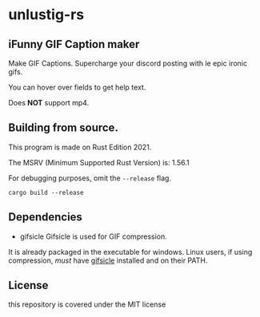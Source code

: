 # unlustig-rs


## iFunny GIF Caption maker

Make GIF Captions. Supercharge your discord posting with le epic ironic gifs. 

You can hover over fields to get help text.

Does **NOT** support mp4.


## Building from source.
This program is made on Rust Edition 2021. 

The MSRV (Minimum Supported Rust Version) is: 1.56.1

For debugging purposes, omit the `--release` flag.
```
cargo build --release 
```

## Dependencies

* gifsicle 
Gifsicle is used for GIF compression. 

It is already packaged in the executable for windows. 
Linux users, if using compression, *must* have [gifsicle](https://www.lcdf.org/gifsicle/) installed and on their PATH.

## License 
this repository is covered under the MIT license
